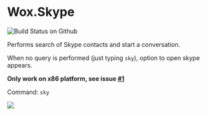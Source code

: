 
# Wox.Skype


![Build Status on Github](https://ci.appveyor.com/api/projects/status/github/Ridermansb/wox.skype)

Performs search of Skype contacts and start a conversation.

When no query is performed (just typing `sky`), option to open skype appears.

**Only work on x86 platform, see issue [#1](https://github.com/Ridermansb/wox.skype/issues/1)**

Command: `sky`

![](http://i.imgur.com/1NUoAdz.gif)